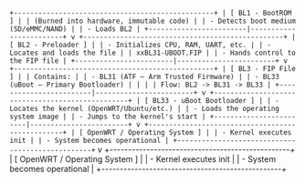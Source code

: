 ``` +-------------------------------------------------+ | [ BL1 - BootROM ] | | (Burned into hardware, immutable code) | | - Detects boot medium (SD/eMMC/NAND) | | - Loads BL2 | +------------------------|------------------------+ v +-------------------------------------------------+ | [ BL2 - Preloader ] | | - Initializes CPU, RAM, UART, etc. | | - Locates and loads the file | | xxBL31-UBOOT.FIP | | - Hands control to the FIP file | +------------------------|------------------------+ v +-------------------------------------------------+ | [ BL3 - FIP File ] | | Contains: | | - BL31 (ATF – Arm Trusted Firmware) | | - BL33 (uBoot – Primary Bootloader) | | | | Flow: BL2 -> BL31 -> BL33 | +------------------------|------------------------+ v +-------------------------------------------------+ | [ BL33 - uBoot Bootloader ] | | - Locates the kernel (OpenWRT/Ubuntu/etc.) | | - Loads the operating system image | | - Jumps to the kernel's start | +------------------------|------------------------+ v +-------------------------------------------------+ | [ OpenWRT / Operating System ] | | - Kernel executes init | | - System becomes operational | +-------------------------------------------------+ ```
                         v
+-------------------------------------------------+
|         [ OpenWRT / Operating System ]          |
|   - Kernel executes init                        |
|   - System becomes operational                  |
+-------------------------------------------------+
